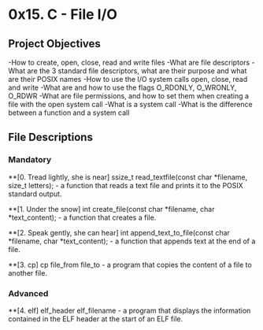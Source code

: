 # 0x15. C - File I/O
## Project Objectives
-How to create, open, close, read and write files
-What are file descriptors
-What are the 3 standard file descriptors, what are their purpose and what are their POSIX names
-How to use the I/O system calls open, close, read and write
-What are and how to use the flags O_RDONLY, O_WRONLY, O_RDWR
-What are file permissions, and how to set them when creating a file with the open system call
-What is a system call
-What is the difference between a function and a system call

## File Descriptions
### Mandatory
**[0. Tread lightly, she is near] ssize_t read_textfile(const char *filename, size_t letters); - a function that reads a text file and prints it to the POSIX standard output.

**[1. Under the snow] int create_file(const char *filename, char *text_content); - a function that creates a file.

**[2. Speak gently, she can hear] int append_text_to_file(const char *filename, char *text_content); - a function that appends text at the end of a file.

**[3. cp] cp file_from file_to - a program that copies the content of a file to another file.


### Advanced
**[4. elf] elf_header elf_filename - a program that displays the information contained in the ELF header at the start of an ELF file.
